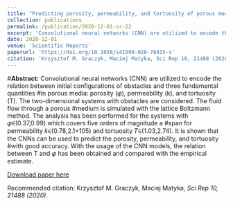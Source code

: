 ```yaml
---
title: "Predicting porosity, permeability, and tortuosity of porous media from images by deep learning"
collection: publications
permalink: /publication/2020-12-01-sr-22
excerpt: 'Convolutional neural networks (CNN) are utilized to encode the relation between initial configurations of obstacles and three fundamental quantities in porous media: porosity (𝜑), permeability (k), and tortuosity (T). The two-dimensional systems with obstacles are considered. The fluid flow through a porous medium is simulated with the lattice Boltzmann method. The analysis has been performed for the systems with 𝜑∈(0.37,0.99) which covers five orders of magnitude a span for permeability 𝑘∈(0.78,2.1×105) and tortuosity 𝑇∈(1.03,2.74). It is shown that the CNNs can be used to predict the porosity, permeability, and tortuosity with good accuracy. With the usage of the CNN models, the relation between T and 𝜑 has been obtained and compared with the empirical estimate.'
date: 2020-12-01
venue: 'Scientific Reports'
paperurl: 'https://doi.org/10.1038/s41598-020-78415-x'
citation: 'Krzysztof M. Graczyk, Maciej Matyka, Sci Rep 10, 21488 (2020)'
---
```

#__Abstract:__ Convolutional neural networks (CNN) are utilized to encode the relation between initial configurations of obstacles and three fundamental quantities #in porous media: porosity (𝜑), permeability (k), and tortuosity (T). The two-dimensional systems with obstacles are considered. The fluid flow through a porous #medium is simulated with the lattice Boltzmann method. The analysis has been performed for the systems with 𝜑∈(0.37,0.99) which covers five orders of magnitude a #span for permeability 𝑘∈(0.78,2.1×105) and tortuosity 𝑇∈(1.03,2.74). It is shown that the CNNs can be used to predict the porosity, permeability, and tortuosity #with good accuracy. With the usage of the CNN models, the relation between T and 𝜑 has been obtained and compared with the empirical estimate.

[Download paper here](https://www.nature.com/articles/s41598-020-78415-x.pdf)

Recommended citation: Krzysztof M. Graczyk, Maciej Matyka, <i>Sci Rep 10, 21488 (2020)</i>.
